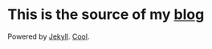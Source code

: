 # This is the source of my [blog](http://martingonzalez.net)
Powered by [Jekyll](http://jekyllrb.com/).
[Cool](https://i.imgur.com/h6PXrBa.gif).
